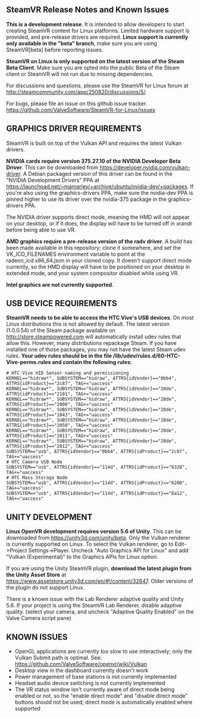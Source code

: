 ## SteamVR Release Notes and Known Issues

**This is a development release**. It is intended to allow developers to start creating SteamVR content for Linux platforms. Limited hardware support is provided, and pre-release drivers are required. **Linux support is currently only available in the "beta" branch**, make sure you are using SteamVR[beta] before reporting issues.

**SteamVR on Linux is only supported on the latest version of the Steam Beta Client**. Make sure you are opted into the public Beta of the Steam client or SteamVR will not run due to missing dependencies.

For discussions and questions, please use the SteamVR for Linux forum at http://steamcommunity.com/app/250820/discussions/5/.

For bugs, please file an issue on this github issue tracker. https://github.com/ValveSoftware/SteamVR-for-Linux/issues

## GRAPHICS DRIVER REQUIREMENTS

SteamVR is built on top of the Vulkan API and requires the latest Vulkan drivers. 

**NVIDIA cards require version 375.27.10 of the NVIDIA Developer Beta Driver**. This can be downloaded from https://developer.nvidia.com/vulkan-driver. A Debian packaged version of this driver can be found in the "NVIDIA Development Drivers" PPA at https://launchpad.net/~mamarley/+archive/ubuntu/nvidia-dev/+packages. If you're also  using the graphics-drivers PPA, make sure the nvidia-dev PPA is pinned higher to use its driver over the nvidia-375 package in the graphics-drivers PPA.

The NVIDIA driver supports direct mode, meaning the HMD will not appear on your desktop, or if it does, the display will have to be turned off in xrandr before being able to use VR.

**AMD graphics require a pre-release version of the radv driver**. A build has been made available in this repository; clone it somewhere, and set the VK_ICD_FILENAMES  environment variable to point at the radeon_icd.x86_64.json in your cloned copy. It doesn't support direct mode currently, so the HMD display will have to be positioned on your desktop in extended mode, and your system compositor disabled while using VR.
 
**Intel graphics are not currently supported**.

## USB DEVICE REQUIREMENTS

**SteamVR needs to be able to access the HTC Vive's USB devices**. On most Linux distributions this is not allowed by default. The latest version (1.0.0.54) of the Steam package available on http://store.steampowered.com will automatically install udev rules that allow this. However, many distributions repackage Steam. If you have installed one of those packages, you may not have the latest Steam udev rules. **Your udev rules should be in the file /lib/udev/rules.d/60-HTC-Vive-perms.rules and contain the following rules**:

```
# HTC Vive HID Sensor naming and permissioning
KERNEL=="hidraw*", SUBSYSTEM=="hidraw", ATTRS{idVendor}=="0bb4", ATTRS{idProduct}=="2c87", TAG+="uaccess"
KERNEL=="hidraw*", SUBSYSTEM=="hidraw", ATTRS{idVendor}=="28de", ATTRS{idProduct}=="2101", TAG+="uaccess"
KERNEL=="hidraw*", SUBSYSTEM=="hidraw", ATTRS{idVendor}=="28de", ATTRS{idProduct}=="2000", TAG+="uaccess"
KERNEL=="hidraw*", SUBSYSTEM=="hidraw", ATTRS{idVendor}=="28de", ATTRS{idProduct}=="1043", TAG+="uaccess"
KERNEL=="hidraw*", SUBSYSTEM=="hidraw", ATTRS{idVendor}=="28de", ATTRS{idProduct}=="2050", TAG+="uaccess"
KERNEL=="hidraw*", SUBSYSTEM=="hidraw", ATTRS{idVendor}=="28de", ATTRS{idProduct}=="2011", TAG+="uaccess"
KERNEL=="hidraw*", SUBSYSTEM=="hidraw", ATTRS{idVendor}=="28de", ATTRS{idProduct}=="2012", TAG+="uaccess"
SUBSYSTEM=="usb", ATTRS{idVendor}=="0bb4", ATTRS{idProduct}=="2c87", TAG+="uaccess"
# HTC Camera USB Node
SUBSYSTEM=="usb", ATTRS{idVendor}=="114d", ATTRS{idProduct}=="8328", TAG+="uaccess"
# HTC Mass Storage Node
SUBSYSTEM=="usb", ATTRS{idVendor}=="114d", ATTRS{idProduct}=="8200", TAG+="uaccess"
SUBSYSTEM=="usb", ATTRS{idVendor}=="114d", ATTRS{idProduct}=="8a12", TAG+="uaccess"
```

## UNITY DEVELOPMENT

**Linux OpenVR development requires version 5.6 of Unity**. This can be downloaded from https://unity3d.com/unity/beta. Only the Vulkan renderer is currently supported on Linux. To select the Vulkan renderer, go to Edit->Project Settings->Player. Uncheck "Auto Graphics API for Linux" and add "Vulkan (Experimental)" to the Graphics APIs for Linux option.

If you are using the Unity SteamVR plugin, **download the latest plugin from the Unity Asset Store** at https://www.assetstore.unity3d.com/en/#!/content/32647. Older versions of the plugin do not support Linux.

There is a known issue with the Lab Renderer adaptive quality and Unity 5.6. If your project is using the SteamVR Lab Renderer, disable adaptive quality. (select your camera, and uncheck "Adaptive Quality Enabled" on the Valve Camera script pane)

## KNOWN ISSUES
* OpenGL applications are currently too slow to use interactively; only the Vulkan Submit path is optimal. See: https://github.com/ValveSoftware/openvr/wiki/Vulkan
* Desktop view in the dashboard currently doesn't work
* Power management of base stations is not currently implemented
* Headset audio device switching is not currently implemented
* The VR status window isn't currently aware of direct mode being enabled or not, so the "enable direct mode" and "disable direct mode" buttons should not be used; direct mode is automatically enabled where supported
